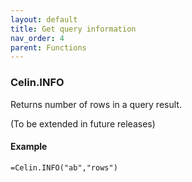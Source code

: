 ```yaml
---
layout: default
title: Get query information
nav_order: 4
parent: Functions
---
```


### Celin.INFO

Returns number of rows in a query result.

(To be extended in future releases)

#### Example

```
=Celin.INFO("ab","rows")
```
